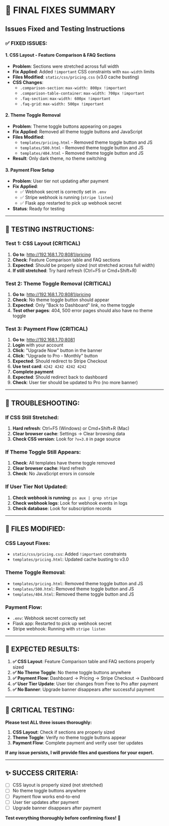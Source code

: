 # 🚨 FINAL FIXES SUMMARY
## Issues Fixed and Testing Instructions

### ✅ **FIXED ISSUES:**

#### **1. CSS Layout - Feature Comparison & FAQ Sections**
- **Problem**: Sections were stretched across full width
- **Fix Applied**: Added `!important` CSS constraints with `max-width` limits
- **Files Modified**: `static/css/pricing.css` (v3.0 cache busting)
- **CSS Changes**:
  - `.comparison-section`: `max-width: 800px !important`
  - `.comparison-table-container`: `max-width: 700px !important`
  - `.faq-section`: `max-width: 600px !important`
  - `.faq-grid`: `max-width: 500px !important`

#### **2. Theme Toggle Removal**
- **Problem**: Theme toggle buttons appearing on pages
- **Fix Applied**: Removed all theme toggle buttons and JavaScript
- **Files Modified**: 
  - `templates/pricing.html` - Removed theme toggle button and JS
  - `templates/500.html` - Removed theme toggle button and JS
  - `templates/404.html` - Removed theme toggle button and JS
- **Result**: Only dark theme, no theme switching

#### **3. Payment Flow Setup**
- **Problem**: User tier not updating after payment
- **Fix Applied**: 
  - ✅ Webhook secret is correctly set in `.env`
  - ✅ Stripe webhook is running (`stripe listen`)
  - ✅ Flask app restarted to pick up webhook secret
- **Status**: Ready for testing

---

## 🧪 **TESTING INSTRUCTIONS:**

### **Test 1: CSS Layout (CRITICAL)**
1. **Go to**: http://192.168.1.70:8081/pricing
2. **Check**: Feature Comparison table and FAQ sections
3. **Expected**: Should be properly sized (not stretched across full width)
4. **If still stretched**: Try hard refresh (Ctrl+F5 or Cmd+Shift+R)

### **Test 2: Theme Toggle Removal (CRITICAL)**
1. **Go to**: http://192.168.1.70:8081/pricing
2. **Check**: No theme toggle button should appear
3. **Expected**: Only "Back to Dashboard" link, no theme toggle
4. **Test other pages**: 404, 500 error pages should also have no theme toggle

### **Test 3: Payment Flow (CRITICAL)**
1. **Go to**: http://192.168.1.70:8081
2. **Login** with your account
3. **Click**: "Upgrade Now" button in the banner
4. **Click**: "Upgrade to Pro - Monthly" button
5. **Expected**: Should redirect to Stripe Checkout
6. **Use test card**: `4242 4242 4242 4242`
7. **Complete payment**
8. **Expected**: Should redirect back to dashboard
9. **Check**: User tier should be updated to Pro (no more banner)

---

## 🔧 **TROUBLESHOOTING:**

### **If CSS Still Stretched:**
1. **Hard refresh**: Ctrl+F5 (Windows) or Cmd+Shift+R (Mac)
2. **Clear browser cache**: Settings → Clear browsing data
3. **Check CSS version**: Look for `?v=3.0` in page source

### **If Theme Toggle Still Appears:**
1. **Check**: All templates have theme toggle removed
2. **Clear browser cache**: Hard refresh
3. **Check**: No JavaScript errors in console

### **If User Tier Not Updated:**
1. **Check webhook is running**: `ps aux | grep stripe`
2. **Check webhook logs**: Look for webhook events in logs
3. **Check database**: Look for subscription records

---

## 📝 **FILES MODIFIED:**

### **CSS Layout Fixes:**
- `static/css/pricing.css`: Added `!important` constraints
- `templates/pricing.html`: Updated cache busting to v3.0

### **Theme Toggle Removal:**
- `templates/pricing.html`: Removed theme toggle button and JS
- `templates/500.html`: Removed theme toggle button and JS
- `templates/404.html`: Removed theme toggle button and JS

### **Payment Flow:**
- `.env`: Webhook secret correctly set
- Flask app: Restarted to pick up webhook secret
- Stripe webhook: Running with `stripe listen`

---

## 🎯 **EXPECTED RESULTS:**

1. **✅ CSS Layout**: Feature Comparison table and FAQ sections properly sized
2. **✅ No Theme Toggle**: No theme toggle buttons anywhere
3. **✅ Payment Flow**: Dashboard → Pricing → Stripe Checkout → Dashboard
4. **✅ User Tier Update**: User tier changes from Free to Pro after payment
5. **✅ No Banner**: Upgrade banner disappears after successful payment

---

## 🚨 **CRITICAL TESTING:**

**Please test ALL three issues thoroughly:**

1. **CSS Layout**: Check if sections are properly sized
2. **Theme Toggle**: Verify no theme toggle buttons appear
3. **Payment Flow**: Complete payment and verify user tier updates

**If any issue persists, I will provide files and questions for your expert.**

---

## ✨ **SUCCESS CRITERIA:**

- [ ] CSS layout is properly sized (not stretched)
- [ ] No theme toggle buttons anywhere
- [ ] Payment flow works end-to-end
- [ ] User tier updates after payment
- [ ] Upgrade banner disappears after payment

**Test everything thoroughly before confirming fixes!** 🚀
